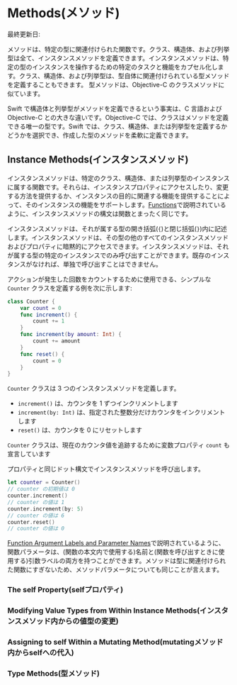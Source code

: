 # Methods(メソッド)

最終更新日:

メソッドは、特定の型に関連付けられた関数です。クラス、構造体、および列挙型は全て、インスタンスメソッドを定義できます。インスタンスメソッドは、特定の型のインスタンスを操作するための特定のタスクと機能をカプセル化します。クラス、構造体、および列挙型は、型自体に関連付けられている型メソッドを定義することもできます。 型メソッドは、Objective-C のクラスメソッドに似ています。

Swift で構造体と列挙型がメソッドを定義できるという事実は、C 言語および Objective-C との大きな違いです。Objective-C では、クラスはメソッドを定義できる唯一の型です。Swift では、クラス、構造体、または列挙型を定義するかどうかを選択でき、作成した型のメソッドを柔軟に定義できます。

## Instance Methods(インスタンスメソッド)

インスタンスメソッドは、特定のクラス、構造体、または列挙型のインスタンスに属する関数です。それらは、インスタンスプロパティにアクセスしたり、変更する方法を提供するか、インスタンスの目的に関連する機能を提供することによって、そのインスタンスの機能をサポートします。[Functions](./functions.md)で説明されているように、インスタンスメソッドの構文は関数とまったく同じです。

インスタンスメソッドは、それが属する型の開き括弧(`{`)と閉じ括弧(`}`)内に記述します。インスタンスメソッドは、その型の他のすべてのインスタンスメソッドおよびプロパティに暗黙的にアクセスできます。インスタンスメソッドは、それが属する型の特定のインスタンスでのみ呼び出すことができます。既存のインスタンスがなければ、単独で呼び出すことはできません。

アクションが発生した回数をカウントするために使用できる、シンプルな `Counter` クラスを定義する例を次に示します:

```swift
class Counter {
    var count = 0
    func increment() {
        count += 1
    }
    func increment(by amount: Int) {
        count += amount
    }
    func reset() {
        count = 0
    }
}
```

`Counter` クラスは 3 つのインスタンスメソッドを定義します。

* `increment()` は、カウンタを 1 ずつインクリメントします
* `increment(by: Int)` は、指定された整数分だけカウンタをインクリメントします
* `reset()` は、カウンタを 0 にリセットします

`Counter` クラスは、現在のカウンタ値を追跡するために変数プロパティ `count` も宣言しています

プロパティと同じドット構文でインスタンスメソッドを呼び出します。

```swift
let counter = Counter()
// counter の初期値は 0
counter.increment()
// counter の値は 1
counter.increment(by: 5)
// counter の値は 6
counter.reset()
// counter の値は 0
```

[Function Argument Labels and Parameter Names](./functions.md#function-argument-labels-and-parameter-names引数ラベルと引数名)で説明されているように、関数パラメータは、(関数の本文内で使用する)名前と(関数を呼び出すときに使用する)引数ラベルの両方を持つことができます。メソッドは型に関連付けられた関数にすぎないため、メソッドパラメータについても同じことが言えます。

### The self Property(selfプロパティ)

### Modifying Value Types from Within Instance Methods(インスタンスメソッド内からの値型の変更)

### Assigning to self Within a Mutating Method(mutatingメソッド内からselfへの代入)

### Type Methods(型メソッド)
